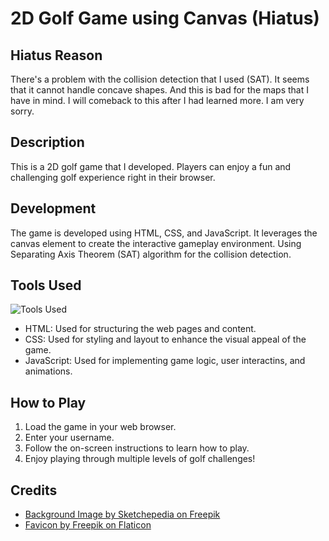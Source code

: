 # 2D Golf Game using Canvas (Hiatus)

## Hiatus Reason

There's a problem with the collision detection that I used (SAT). It seems that it cannot handle concave shapes. And this is bad for the maps that I have in mind. I will comeback to this after I had learned more. I am very sorry.

## Description

This is a 2D golf game that I developed. Players can enjoy a fun and challenging golf experience right in their browser.

## Development

The game is developed using HTML, CSS, and JavaScript. It leverages the canvas element to create the interactive gameplay environment. Using Separating Axis Theorem (SAT) algorithm for the collision detection.

## Tools Used

![Tools Used](https://skillicons.dev/icons?i=js,html,css)

- HTML: Used for structuring the web pages and content.
- CSS: Used for styling and layout to enhance the visual appeal of the game.
- JavaScript: Used for implementing game logic, user interactins, and animations.

## How to Play

1. Load the game in your web browser.
2. Enter your username.
3. Follow the on-screen instructions to learn how to play.
4. Enjoy playing through multiple levels of golf challenges!

## Credits

- [Background Image by Sketchepedia on Freepik](https://www.freepik.com/free-vector/abstract-business-professional-background-banner-design-multipurpose_23485401.htm#query=green%20pattern&position=20&from_view=keyword&track=ais&uuid=0f6bfa89-0668-413c-9158-17502ccd4d63)
- [Favicon by Freepik on Flaticon](https://www.flaticon.com/free-icons/golf)
